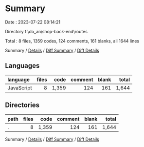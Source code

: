 # Summary

Date : 2023-07-22 08:14:21

Directory f:\\do_an\\shop-back-end\\routes

Total : 8 files,  1359 codes, 124 comments, 161 blanks, all 1644 lines

Summary / [Details](details.md) / [Diff Summary](diff.md) / [Diff Details](diff-details.md)

## Languages
| language | files | code | comment | blank | total |
| :--- | ---: | ---: | ---: | ---: | ---: |
| JavaScript | 8 | 1,359 | 124 | 161 | 1,644 |

## Directories
| path | files | code | comment | blank | total |
| :--- | ---: | ---: | ---: | ---: | ---: |
| . | 8 | 1,359 | 124 | 161 | 1,644 |

Summary / [Details](details.md) / [Diff Summary](diff.md) / [Diff Details](diff-details.md)